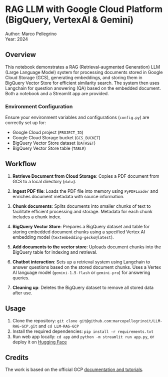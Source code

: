 # RAG LLM with Google Cloud Platform (BigQuery, VertexAI & Gemini)
Author: Marco Pellegrino<br>
Year: 2024

## Overview
This notebook demonstrates a RAG (Retrieval-augmented Generation) LLM (Large Language Model) system for processing documents stored in Google Cloud Storage (GCS), generating embeddings, and storing them in BigQuery Vector Store for efficient similarity search. The system then uses Langchain for question answering (QA) based on the embedded document. Both a notebook and a Streamlit app are provided.
  
### Environment Configuration
Ensure your environment variables and configurations (`config.py`) are correctly set up for:
- Google Cloud project (`PROJECT_ID`)
- Google Cloud Storage bucket (`GCS_BUCKET`)
- BigQuery Vector Store dataset (`DATASET`)
- BigQuery Vector Store table (`TABLE`)

## Workflow
1. **Retrieve Document from Cloud Storage**: Copies a PDF document from GCS to a local directory (`data`).
   
2. **Ingest PDF file**: Loads the PDF file into memory using `PyPDFLoader` and enriches document metadata with source information.

3. **Chunk documents**: Splits documents into smaller chunks of text to facilitate efficient processing and storage. Metadata for each chunk includes a chunk index.

4. **BigQuery Vector Store**: Prepares a BigQuery dataset and table for storing embedded document chunks using a specified Vertex AI embedding model (`textembedding-gecko@latest`).

5. **Add documents to the vector store**: Uploads document chunks into the BigQuery table for indexing and retrieval.

6. **Chatbot interaction**: Sets up a retrieval system using Langchain to answer questions based on the stored document chunks. Uses a Vertex AI language model (`gemini-1.5-flash` or `gemini-pro`) for answering queries.

7. **Cleaning up**: Deletes the BigQuery dataset to remove all stored data after use.

## Usage
1. Clone the repository: `git clone git@github.com:marcopellegrinoit/LLM-RAG-GCP.git` and `cd LLM-RAG-GCP`
2. Install the required dependencies: `pip install -r requirements.txt`
3. Run web app locally: `cd app` and `python -m streamlit run app.py`, or deploy it on [Hugging Face](https://huggingface.co/)

## Credits
The work is based on the official GCP [documentation and tutorials](https://github.com/GoogleCloudPlatform/generative-ai/blob/main/gemini/use-cases/retrieval-augmented-generation/rag_qna_with_bq_and_featurestore.ipynb).